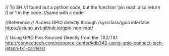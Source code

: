 // To SH
//I found out a python code, but the function 'pin read' also return 0 or 1 in the code.
//same with c code


//Reference
// Access GPIO directly through /sys/class/gpio interface
https://jkjung-avt.github.io/gpio-non-root/

// Using GPIO Pins Sourced Directly from the TX2/TX1
http://connecttech.com/resource-center/kdb342-using-gpio-connect-tech-jetson-tx1-carriers/

